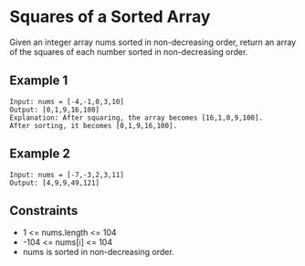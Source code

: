 # Squares of a Sorted Array

Given an integer array nums sorted in non-decreasing order, return an array of the squares of each number sorted in non-decreasing order.

## Example 1
```
Input: nums = [-4,-1,0,3,10]
Output: [0,1,9,16,100]
Explanation: After squaring, the array becomes [16,1,0,9,100].
After sorting, it becomes [0,1,9,16,100].
```
## Example 2
```
Input: nums = [-7,-3,2,3,11]
Output: [4,9,9,49,121]
```
## Constraints
* 1 <= nums.length <= 104
* -104 <= nums[i] <= 104
* nums is sorted in non-decreasing order.
